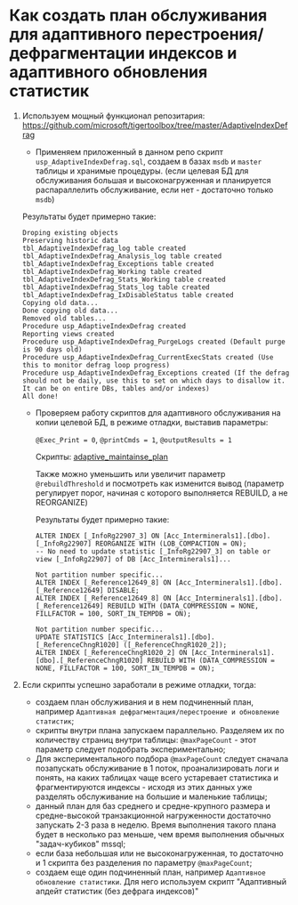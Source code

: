 # Как создать план обслуживания для адаптивного перестроения/дефрагментации индексов и адаптивного обновления статистик

1. Используем мощный функционал репозитария: https://github.com/microsoft/tigertoolbox/tree/master/AdaptiveIndexDefrag

    - Применяем приложенный в данном репо скрипт `usp_AdaptiveIndexDefrag.sql`, создаем в базах `msdb` и `master` таблицы и хранимые процедуры.
        (если целевая БД для обслуживания большая и высоконагруженная и планируется распараллелить обслуживание, если нет - достаточно только `msdb`)

    Результаты будет примерно такие:
    ```text
    Droping existing objects
    Preserving historic data
    tbl_AdaptiveIndexDefrag_log table created
    tbl_AdaptiveIndexDefrag_Analysis_log table created
    tbl_AdaptiveIndexDefrag_Exceptions table created
    tbl_AdaptiveIndexDefrag_Working table created
    tbl_AdaptiveIndexDefrag_Stats_Working table created
    tbl_AdaptiveIndexDefrag_Stats_log table created
    tbl_AdaptiveIndexDefrag_IxDisableStatus table created
    Copying old data...
    Done copying old data...
    Removed old tables...
    Procedure usp_AdaptiveIndexDefrag created
    Reporting views created
    Procedure usp_AdaptiveIndexDefrag_PurgeLogs created (Default purge is 90 days old)
    Procedure usp_AdaptiveIndexDefrag_CurrentExecStats created (Use this to monitor defrag loop progress)
    Procedure usp_AdaptiveIndexDefrag_Exceptions created (If the defrag should not be daily, use this to set on which days to disallow it. It can be on entire DBs, tables and/or indexes)
    All done!
    ```

    - Проверяем работу скриптов для адаптивного обслуживания на копии целевой БД, в режиме отладки, выставив параметры:
        
        `@Exec_Print = 0`, `@printCmds = 1`, `@outputResults = 1`

        Скрипты: [adaptive_maintainse_plan](/other/sql_queries/adaptive_maintainse_plan)

        Также можно уменьшить или увеличит параметр `@rebuildThreshold` и посмотреть как изменится вывод
        (параметр регулирует порог, начиная с которого выполняется REBUILD, а не REORGANIZE)

        Результаты будет примерно такие:
        ```text
        ALTER INDEX [_InfoRg22907_3] ON [Acc_Interminerals1].[dbo].[_InfoRg22907] REORGANIZE WITH (LOB_COMPACTION = ON);
        -- No need to update statistic [_InfoRg22907_3] on table or view [_InfoRg22907] of DB [Acc_Interminerals1]...
        
        Not partition number specific...
        ALTER INDEX [_Reference12649_8] ON [Acc_Interminerals1].[dbo].[_Reference12649] DISABLE;
        ALTER INDEX [_Reference12649_8] ON [Acc_Interminerals1].[dbo].[_Reference12649] REBUILD WITH (DATA_COMPRESSION = NONE, FILLFACTOR = 100, SORT_IN_TEMPDB = ON);
        
        Not partition number specific...
        UPDATE STATISTICS [Acc_Interminerals1].[dbo].[_ReferenceChngR1020] ([_ReferenceChngR1020_2]); 
        ALTER INDEX [_ReferenceChngR1020_2] ON [Acc_Interminerals1].[dbo].[_ReferenceChngR1020] REBUILD WITH (DATA_COMPRESSION = NONE, FILLFACTOR = 100, SORT_IN_TEMPDB = ON);
        ```

2. Если скрипты успешно заработали в режиме отладки, тогда:
    - создаем план обслуживания и в нем подчиненный план, например `Адаптивная дефрагментация/перестроение и обновление статистик`;
    - скрипты внутри плана запускаем параллельно. Разделяем их по количеству страниц внутри таблицы: `@maxPageCount` - этот параметр следует подобрать экспериментально;
    - Для экспериментального подбора `@maxPageCount` следует сначала позапускать обслуживание в 1 поток, проанализировать логи и понять, на каких таблицах чаще всего устаревает статистика и фрагментируются индексы - исходя из этих данных уже разделять обслуживание на большие и маленькие таблицы;
    - данный план для баз среднего и средне-крупного размера и средне-высокой транзакционной нагруженности достаточно запускать 2-3 раза в неделю. Время выполнения такого плана будет в несколько раз меньше, чем время выполнения обычных "задач-кубиков" mssql;
    - если база небольшая или не высоконагруженная, то достаточно и 1 скрипта без разделения по параметру `@maxPageCount`;
    - создаем еще один подчиненный план, например `Адаптивное обновление статистики`. Для него используем скрипт "Адаптивный апдейт статистик (без дефрага индексов)"